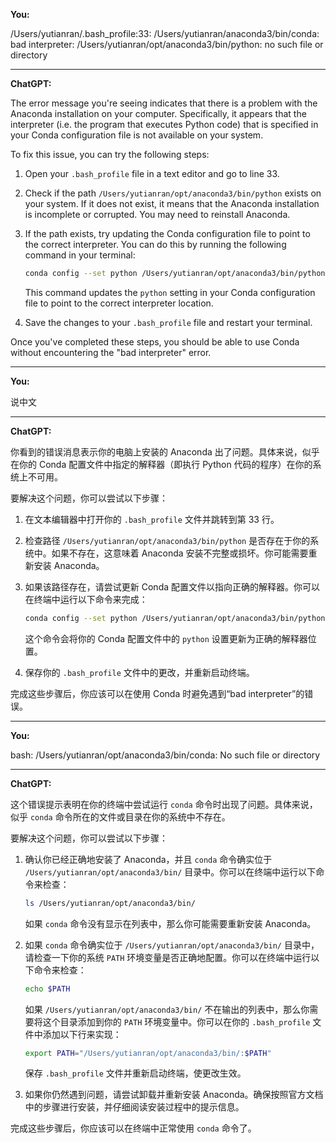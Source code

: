 **You:**

/Users/yutianran/.bash\_profile:33: /Users/yutianran/anaconda3/bin/conda: bad interpreter: /Users/yutianran/opt/anaconda3/bin/python: no such file or directory

* * *

**ChatGPT:**

The error message you're seeing indicates that there is a problem with the Anaconda installation on your computer. Specifically, it appears that the interpreter (i.e. the program that executes Python code) that is specified in your Conda configuration file is not available on your system.

To fix this issue, you can try the following steps:

1.  Open your `.bash_profile` file in a text editor and go to line 33.
    
2.  Check if the path `/Users/yutianran/opt/anaconda3/bin/python` exists on your system. If it does not exist, it means that the Anaconda installation is incomplete or corrupted. You may need to reinstall Anaconda.
    
3.  If the path exists, try updating the Conda configuration file to point to the correct interpreter. You can do this by running the following command in your terminal:
    
    ```bash
    conda config --set python /Users/yutianran/opt/anaconda3/bin/python
    ```
    
    This command updates the `python` setting in your Conda configuration file to point to the correct interpreter location.
    
4.  Save the changes to your `.bash_profile` file and restart your terminal.
    

Once you've completed these steps, you should be able to use Conda without encountering the "bad interpreter" error.

* * *

**You:**

说中文

* * *

**ChatGPT:**

你看到的错误消息表示你的电脑上安装的 Anaconda 出了问题。具体来说，似乎在你的 Conda 配置文件中指定的解释器（即执行 Python 代码的程序）在你的系统上不可用。

要解决这个问题，你可以尝试以下步骤：

1.  在文本编辑器中打开你的 `.bash_profile` 文件并跳转到第 33 行。
    
2.  检查路径 `/Users/yutianran/opt/anaconda3/bin/python` 是否存在于你的系统中。如果不存在，这意味着 Anaconda 安装不完整或损坏。你可能需要重新安装 Anaconda。
    
3.  如果该路径存在，请尝试更新 Conda 配置文件以指向正确的解释器。你可以在终端中运行以下命令来完成：
    
    ```bash
    conda config --set python /Users/yutianran/opt/anaconda3/bin/python
    ```
    
    这个命令会将你的 Conda 配置文件中的 `python` 设置更新为正确的解释器位置。
    
4.  保存你的 `.bash_profile` 文件中的更改，并重新启动终端。
    

完成这些步骤后，你应该可以在使用 Conda 时避免遇到“bad interpreter”的错误。

* * *

**You:**

bash: /Users/yutianran/opt/anaconda3/bin/conda: No such file or directory

* * *

**ChatGPT:**

这个错误提示表明在你的终端中尝试运行 `conda` 命令时出现了问题。具体来说，似乎 `conda` 命令所在的文件或目录在你的系统中不存在。

要解决这个问题，你可以尝试以下步骤：

1.  确认你已经正确地安装了 Anaconda，并且 `conda` 命令确实位于 `/Users/yutianran/opt/anaconda3/bin/` 目录中。你可以在终端中运行以下命令来检查：
    
    ```bash
    ls /Users/yutianran/opt/anaconda3/bin/
    ```
    
    如果 `conda` 命令没有显示在列表中，那么你可能需要重新安装 Anaconda。
    
2.  如果 `conda` 命令确实位于 `/Users/yutianran/opt/anaconda3/bin/` 目录中，请检查一下你的系统 `PATH` 环境变量是否正确地配置。你可以在终端中运行以下命令来检查：
    
    ```bash
    echo $PATH
    ```
    
    如果 `/Users/yutianran/opt/anaconda3/bin/` 不在输出的列表中，那么你需要将这个目录添加到你的 `PATH` 环境变量中。你可以在你的 `.bash_profile` 文件中添加以下行来实现：
    
    ```bash
    export PATH="/Users/yutianran/opt/anaconda3/bin/:$PATH"
    ```
    
    保存 `.bash_profile` 文件并重新启动终端，使更改生效。
    
3.  如果你仍然遇到问题，请尝试卸载并重新安装 Anaconda。确保按照官方文档中的步骤进行安装，并仔细阅读安装过程中的提示信息。
    

完成这些步骤后，你应该可以在终端中正常使用 `conda` 命令了。